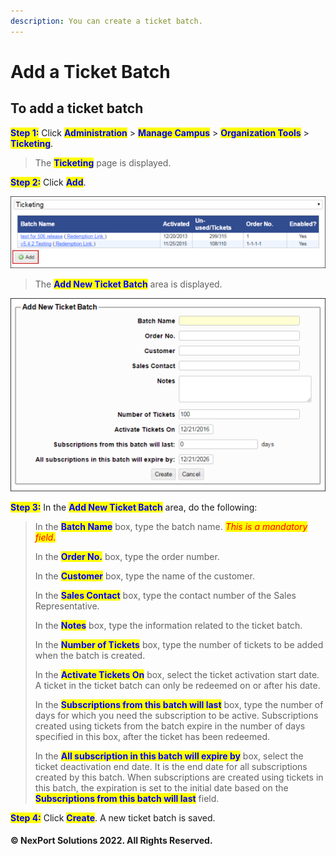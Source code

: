 ```yaml
---
description: You can create a ticket batch.
---
```


# Add a Ticket Batch

## &#x20;**To add a ticket batch**

<mark style="color:blue;">**Step 1:**</mark> Click <mark style="color:blue;">**Administration**</mark> > <mark style="color:blue;">**Manage Campus**</mark> > <mark style="color:blue;">**Organization Tools**</mark> > <mark style="color:blue;">**Ticketing**</mark>.

> The <mark style="color:blue;">**Ticketing**</mark> page is displayed.

<mark style="color:blue;">**Step 2:**</mark>  Click <mark style="color:blue;">**Add**</mark>.

![](/.gitbook/assets/Ticketing_Add_Button_550x126.png)

> The <mark style="color:blue;">**Add New Ticket Batch**</mark> area is displayed.

![](/.gitbook/assets/Add_New_Ticket_Batch_550x337.png)

<mark style="color:blue;">**Step 3:**</mark> In the <mark style="color:blue;">**Add New Ticket Batch**</mark> area, do the following:

> In the <mark style="color:blue;">**Batch Name**</mark> box, type the batch name.  _<mark style="color:red;background-color:yellow;">This is a mandatory field.</mark>_
>
> In the <mark style="color:blue;">**Order No.**</mark> box, type the order number.
>
> In the <mark style="color:blue;">**Customer**</mark> box, type the name of the customer.
>
> In the <mark style="color:blue;">**Sales Contact**</mark> box, type the contact number of the Sales Representative.
>
> In the <mark style="color:blue;">**Notes**</mark> <mark style="color:blue;"></mark><mark style="color:blue;"></mark> box, type the information related to the ticket batch.
>
> In the <mark style="color:blue;">**Number of Tickets**</mark> box, type the number of tickets to be added when the batch is created.
>
> In the <mark style="color:blue;">**Activate Tickets On**</mark> box, select the ticket activation start date. A ticket in the ticket batch can only be redeemed on or after his date.
>
> In the <mark style="color:blue;">**Subscriptions from this batch will last**</mark> <mark style="color:blue;"></mark><mark style="color:blue;"></mark> box, type the number of days for which you need the subscription to be active. Subscriptions created using tickets from the batch expire in the number of days specified in this box, after the ticket has been redeemed.
>
> In the <mark style="color:blue;">**All subscription in this batch will expire by**</mark> box, select the ticket deactivation end date. It is the end date for all subscriptions created by this batch. When subscriptions are created using tickets in this batch, the expiration is set to the initial date based on the <mark style="color:blue;">**Subscriptions from this batch will last**</mark> field.

<mark style="color:blue;">**Step 4:**</mark>  Click <mark style="color:blue;">**Create**</mark>.  A new ticket batch is saved.

#### © NexPort Solutions 2022. All Rights Reserved.
